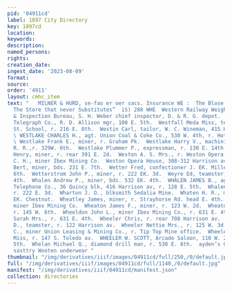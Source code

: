 ```yaml
---
pid: '04911cd'
label: 1897 City Directory
key: 1897cd
location: 
keywords: 
description: 
named_persons: 
rights: 
creation_date: 
ingest_date: '2023-08-09'
format: 
source: 
order: '4911'
layout: cmhc_item
text: "   MILNER & HURD, se-fao er oer sacs. Insurance WE :  The Blose Drug Go, “tenss,
  The Store that never Substitutes”  iS) 288 WHE  Western Railway Weighing Association
  & Inspection Bureau, S. H. Weber chief inspector, D. & R. G. depot.  Western Union
  Telegraph Co., R. D. Allison mgr, 100 E. 5th.  Westfall Meda Miss, teacher Seventh
  St. School, r. 216 E. 8th.  Westin Carl, tailor, W. C. Wineman, 415 Harrison av.
  \ WESTLAKE CHARLES H., agt. Union Coal & Coke Co., 530 W. 4th, r. Hotel Vendome,
  \ Westlake Frank E., miner, r. Graham Pk.  Westlake Harry V., machinist Colo. Mid.
  R. R.,r. 329W. 6th.  Westlake Plummer P., expressman, r. 130 E. 14th.  Westland
  Henry, miner, r. rear 391 E. 2d.  Weston A. S. Mrs., r. Weston Opera House.  Weston
  C. H., miner Ibex Mining Co.  Weston Opera House, 308-312 Harrison av.  Westover
  Bert, miner, bds. 231 E. 7th.  Wetter Fred, confectioner J. EK. Miller, r. 118 E.
  6th.  Wetterstrom John P., miner, r. 222 EK. 3d.  Weyre Ed, teamster, r. 424 W.
  4th.  Whalen Andrew P., miner, bds. 532 EK. 4th.  WHALEN JAMES B., agt. Colorado
  Telephone Co., 36 Quincy blk, 416 Harrison av, r. 128 E. 5th.  Whalen Patrick, lab,
  r. 222 E. 3d.  Wharton J. O., blksmith Sedalia Mine.  Whaten H. R., miner, r. 150
  EK. Chestnut.  Wheatley James, miner, r. Strayhorse Rd. head E. 4th.  Wheatley Simon,
  miner Ibex Mining Co.  Wheaton James F., miner, r. 123 W. 2d.  Wheaton Joseph, candymkr,
  r. 145 W. 6th.  Wheeldon John L., miner Ibex Mining Co., r. 631 E. 4th.  Wheeldon
  Sarah Mrs., r. 631 E. 4th.  Wheeler Chris, r. rear 708 Harrison av.  Wheeler David
  D., teamster, r. 122 Harrison av.  Wheeler Nettie Mrs., r. 125 W. 3d.  Wheeler O.
  C., miner Union Leasing & Mining Co., r. Tip Top Mine office.  Wheeler S. Essie
  Miss, r. 147 S. Toledo av.  WHEELER W. SCOTT, Arcade Saloon, 110 W. 2d, r. 210 W.
  5th.  Whelan Michael Q., diamond drill man, r. 530 E. 6th.  ayden’s Glothing Store
  sasttry Wooten underwear "
thumbnail: "/img/derivatives/iiif/images/04911cd/full/250,/0/default.jpg"
full: "/img/derivatives/iiif/images/04911cd/full/1140,/0/default.jpg"
manifest: "/img/derivatives/iiif/04911cd/manifest.json"
collection: directories
---
```

